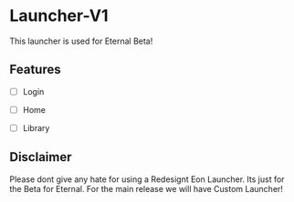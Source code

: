 # Launcher-V1
This launcher is used for Eternal Beta!

## Features
- [ ] Login
- [ ] Home
- [ ] Library


## Disclaimer
Please dont give any hate for using a Redesignt Eon Launcher. Its just for the Beta for Eternal. For the main release we will have Custom Launcher!